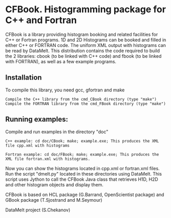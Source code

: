 # CFBook. Histogramming package for C++ and Fortran

CFBook is a library providing histogram booking and related facilities for C++ or Fortran programs. 1D and 2D Histograms can be booked and filled in either C++ or FORTRAN code. The uniform XML output with histograms can be read by DataMelt. This distribution contains the code required to build the 2 libraries: cbook (to be linked with C++ code) and fbook (to be linked with FORTRAN), as well as a few example programs.

## Installation

To compile this library, you need gcc, gfortran and make

    Compile the C++ library from the cmd_CBook directory (type "make")
    Compile the FORTRAN library from the cmd_FBook directory (type "make")

## Running examples:

Compile and run examples in the directory "doc"

    C++ example: cd doc/CBook; make; example.exe; This produces the XML file cpp.xml with histograms

    Fortran example: cd doc/FBook; make; example.exe; This produces the XML file fortran.xml with histograms.

Now you can show the histograms located in cpp.xml or fortran.xml files. Run the script "dmelt.py" located in these directories using DataMelt. This script uses Jython to call the CFBook Java class that retrieves H1D, H2D and other histogram objects and display them.

CFBook is based on HCL package (G.Barrand, OpenScientist package) and GBook package (T.Sjostrand and M.Seymour)

DataMelt project (S.Chekanov)

